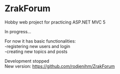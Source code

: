 # ZrakForum
Hobby web project for practicing ASP.NET MVC 5  

In progress...

For now it has basic functionalities:  
-registering new users and login  
-creating new topics and posts  

Development stopped  
New version: https://github.com/rodjenihm/ZrakForum  
